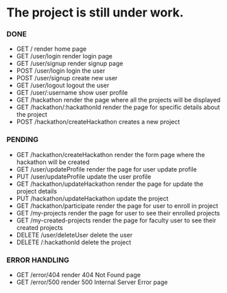 # The project is still under work.

### DONE
* GET    /                                  render home page
* GET    /user/login                        render login page
* GET    /user/signup                       render signup page
* POST   /user/login                        login the user
* POST   /user/signup                       create new user
* GET    /user/logout                       logout the user
* GET    /user/:username                    show user profile
* GET    /hackathon                         render the page where all the projects will be displayed
* GET    /hackathon/:hackathonId            render the page for specific details about the project
* POST   /hackathon/createHackathon         creates a new project

### PENDING
* GET    /hackathon/createHackathon         render the form page where the hackathon will be created
* GET    /user/updateProfile                render the page for user update profile
* PUT    /user/updateProfile                update the user profile
* GET    /hackathon/updateHackathon         render the page for update the project details
* PUT    /hackathon/updateHackathon         update the project
* GET    /hackathon/participate             render the page for user to enroll in project
* GET    /my-projects                       render the page for user to see their enrolled projects
* GET    /my-created-projects               render the page for faculty user to see their created projects
* DELETE /user/deleteUser                   delete the user
* DELETE /:hackathonId                      delete the project

### ERROR HANDLING
* GET /error/404                            render 404 Not Found page
* GET /error/500                            render 500 Internal Server Error page
